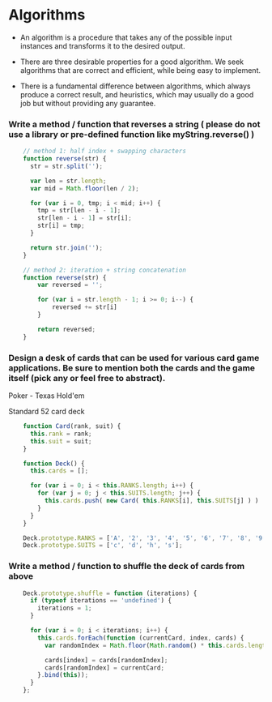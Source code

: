 Algorithms
==========

* An algorithm is a procedure that takes any of the possible input instances and transforms it to the desired output.

* There are three desirable properties for a good algorithm. We seek algorithms that are correct and efficient, while being easy to implement.

* There is a fundamental difference between algorithms, which always produce a correct result, and heuristics, which may usually do a good job but without providing any guarantee.

### Write a method / function that reverses a string ( please do not use a library or pre-defined function like myString.reverse() )
```js
    // method 1: half index + swapping characters
    function reverse(str) {
      str = str.split('');

      var len = str.length;
      var mid = Math.floor(len / 2);

      for (var i = 0, tmp; i < mid; i++) {
        tmp = str[len - i - 1];
        str[len - i - 1] = str[i];
        str[i] = tmp;
      }

      return str.join('');
    }

    // method 2: iteration + string concatenation
    function reverse(str) {
        var reversed = '';

        for (var i = str.length - 1; i >= 0; i--) {
            reversed += str[i]
        }

        return reversed;
    }
```
### Design a desk of cards that can be used for various card game applications.  Be sure to mention both the cards and the game itself (pick any or feel free to abstract).

Poker - Texas Hold'em

Standard 52 card deck

```js
    function Card(rank, suit) {
      this.rank = rank;
      this.suit = suit;
    }

    function Deck() {
      this.cards = [];

      for (var i = 0; i < this.RANKS.length; i++) {
        for (var j = 0; j < this.SUITS.length; j++) {
          this.cards.push( new Card( this.RANKS[i], this.SUITS[j] ) )
        }
      }
    }

    Deck.prototype.RANKS = ['A', '2', '3', '4', '5', '6', '7', '8', '9', '10', 'J', 'Q', 'K'];
    Deck.prototype.SUITS = ['c', 'd', 'h', 's'];
```

### Write a method / function to shuffle the deck of cards from above
```js
    Deck.prototype.shuffle = function (iterations) {
      if (typeof iterations == 'undefined') {
        iterations = 1;
      }

      for (var i = 0; i < iterations; i++) {
        this.cards.forEach(function (currentCard, index, cards) {
          var randomIndex = Math.floor(Math.random() * this.cards.length );

          cards[index] = cards[randomIndex];
          cards[randomIndex] = currentCard;
        }.bind(this));
      }
    };
```
